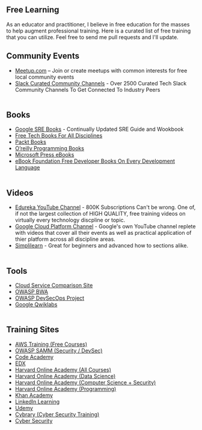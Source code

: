 ## Free Learning
As an educator and practitioner, I believe in free education for the masses to help augment professional training. Here is a curated list of free training that you can utilize. Feel free to send me pull requests and I'll update.

## Community Events
 - [Meetup.com](http://www.meetup.com) – Join or create meetups with common interests for free local community events <br>
 - [Slack Curated Community Channels](https://standuply.com/slack-chat-groups) - Over 2500 Curated Tech Slack Community Channels To Get Connected To Industry Peers <br><br>


## Books
 - [Google SRE Books](https://landing.google.com/sre/books) - Continually Updated SRE Guide and Wookbook <br>
 - [Free Tech Books For All Disciplines](http://www.freetechbooks.com) <br>
 - [Packt Books](https://www.packtpub.com/packt/offers/free-learning) <br>
 - [O’reilly Programming Books](https://www.oreilly.com/programming/free) <br>
 - [Microsoft Press eBooks](https://mva.microsoft.com/ebooks) <br>
 - [eBook Foundation Free Developer Books On Every Development Language](https://github.com/EbookFoundation/free-programming-books/blob/master/free-programming-books.md) <br><br>


## Videos
 - [Edureka YouTube Channel](https://www.youtube.com/channel/UCkw4JCwteGrDHIsyIIKo4tQ) - 800K Subscriptions Can't be wrong. One of, if not the largest collection of HIGH QUALITY, free training videos on virtually every technology discpline or topic. <br>
 - [Google Cloud Platform Channel](https://www.youtube.com/user/googlecloudplatform) - Google's own YouTube channel replete with videos that cover all their events as well as practical application of thier platform across all discipline areas. <br>
 - [Simplilearn](https://www.youtube.com/user/Simplilearn/featured) - Great for beginners and advanced how to sections alike. <br><br> 


## Tools
 - [Cloud Service Comparison Site](http://cloudcomparison.seanasaservice.com) <br>
 - [OWASP BWA](https://www.owasp.org/index.php/OWASP_Broken_Web_Applications_Project) <br>
 - [OWASP DevSecOps Project](https://www.owasp.org/index.php/OWASP_DevSecOps_Studio_Project) <br>
 - [Google Qwiklabs](https://google.qwiklabs.com/catalog) <br><br>


## Training Sites
 - [AWS Training (Free Courses)](https://aws.training) <br>
 - [OWASP SAMM (Security / DevSec)](https://www.owasp.org/index.php/OWASP_SAMM_Project#tab=Browse_Online) <br>
 - [Code Academy](http://www.codeacademy.com) <br>
 - [EDX](https://www.edx.org) <br>
 - [Harvard Online Academy (All Courses)](https://online-learning.harvard.edu/catalog) <br>
 - [Harvard Online Academy (Data Science)](https://online-learning.harvard.edu/catalog?keywords=&subject%5B%5D=84&max_price=&start_date_range%5Bmin%5D%5Bdate%5D=&start_date_range%5Bmax%5D%5Bdate%5D=) <br>
 - [Harvard Online Academy (Computer Science + Security)](https://online-learning.harvard.edu/catalog?keywords=&subject%5B%5D=3&max_price=&start_date_range%5Bmin%5D%5Bdate%5D=&start_date_range%5Bmax%5D%5Bdate%5D=) <br>
 - [Harvard Online Academy (Programming)](https://online-learning.harvard.edu/catalog?keywords=&subject%5B%5D=100&max_price=&start_date_range%5Bmin%5D%5Bdate%5D=&start_date_range%5Bmax%5D%5Bdate%5D=) <br>
 - [Khan Academy](https://www.khanacademy.org) <br>
 - [LinkedIn Learning](https://www.lynda.com) <br>
 - [Udemy](https://www.udemy.com) <br>
 - [Cybrary (Cyber Security Training)](https://cybrary.com) <br>
 - [Cyber Security](https://www.cyberaces.org) <br> <br>
